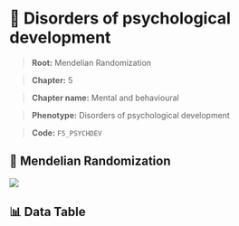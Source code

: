 # 🧪 Disorders of psychological development

> **Root:** Mendelian Randomization

> **Chapter:** 5  

> **Chapter name:** Mental and behavioural

> **Phenotype:** Disorders of psychological development  

> **Code:** `F5_PSYCHDEV`

## 🧬 Mendelian Randomization  

<img src="/MR/Figures/Forward/F5_PSYCHDEV.png"/>

## 📊 Data Table

<CsvTableMRF src="/MR/Data/Forward/F5_PSYCHDEV.csv"/>

